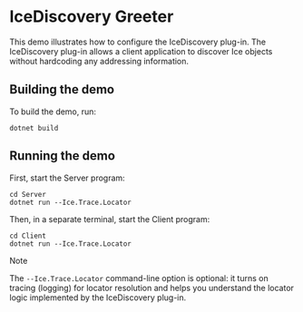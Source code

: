 # IceDiscovery Greeter

This demo illustrates how to configure the IceDiscovery plug-in. The IceDiscovery plug-in allows a client application
to discover Ice objects without hardcoding any addressing information.

## Building the demo

To build the demo, run:

```shell
dotnet build
```

## Running the demo

First, start the Server program:

```shell
cd Server
dotnet run --Ice.Trace.Locator
```

Then, in a separate terminal, start the Client program:

```shell
cd Client
dotnet run --Ice.Trace.Locator
```

>[!NOTE]
> The `--Ice.Trace.Locator` command-line option is optional: it turns on tracing (logging) for locator resolution and
> helps you understand the locator logic implemented by the IceDiscovery plug-in.
